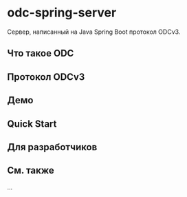 # odc-spring-server

Сервер, написанный на Java Spring Boot
протокол ODCv3.

## Что такое ODC

## Протокол ODCv3


## Демо 


## Quick Start


## Для разработчиков


## См. также

...
